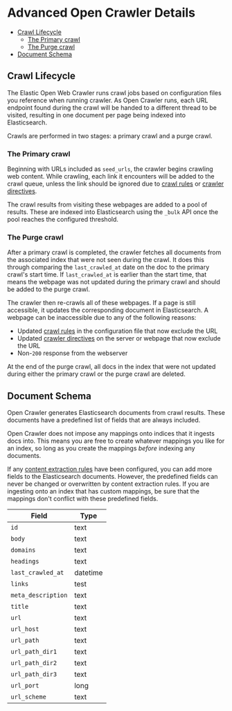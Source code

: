 # Advanced Open Crawler Details

- [Crawl Lifecycle](#crawl-lifecycle)
  - [The Primary crawl](#the-primary-crawl)
  - [The Purge crawl](#the-purge-crawl)
- [Document Schema](#document-schema)

## Crawl Lifecycle

The Elastic Open Web Crawler runs crawl jobs based on configuration files you reference when running crawler.
As Open Crawler runs, each URL endpoint found during the crawl will be handed to a different thread to be visited, resulting in one document per page being indexed into Elasticsearch.

Crawls are performed in two stages: a primary crawl and a purge crawl.

### The Primary crawl

Beginning with URLs included as `seed_urls`, the crawler begins crawling web content.
While crawling, each link it encounters will be added to the crawl queue, unless the link should be ignored due to [crawl rules](./docs/features/CRAWL_RULES.md) or [crawler directives](./docs/features/CRAWLER_DIRECTIVES.md).

The crawl results from visiting these webpages are added to a pool of results.
These are indexed into Elasticsearch using the `_bulk` API once the pool reaches the configured threshold.

### The Purge crawl

After a primary crawl is completed, the crawler fetches all documents from the associated index that were not seen during the crawl.
It does this through comparing the `last_crawled_at` date on the doc to the primary crawl's start time.
If `last_crawled_at` is earlier than the start time, that means the webpage was not updated during the primary crawl and should be added to the purge crawl.

The crawler then re-crawls all of these webpages.
If a page is still accessible, it updates the corresponding document in Elasticsearch.
A webpage can be inaccessible due to any of the following reasons:

- Updated [crawl rules](./docs/features/CRAWL_RULES.md) in the configuration file that now exclude the URL
- Updated [crawler directives](./docs/features/CRAWLER_DIRECTIVES.md) on the server or webpage that now exclude the URL
- Non-`200` response from the webserver

At the end of the purge crawl, all docs in the index that were not updated during either the primary crawl or the purge crawl are deleted.

## Document Schema

Open Crawler generates Elasticsearch documents from crawl results.
These documents have a predefined list of fields that are always included.

Open Crawler does not impose any mappings onto indices that it ingests docs into.
This means you are free to create whatever mappings you like for an index, so long as you create the mappings _before_ indexing any documents.

If any [content extraction rules](./features/EXTRACTION_RULES.md) have been configured, you can add more fields to the Elasticsearch documents.
However, the predefined fields can never be changed or overwritten by content extraction rules.
If you are ingesting onto an index that has custom mappings, be sure that the mappings don't conflict with these predefined fields.

| Field              | Type     |
|--------------------|----------|
| `id`               | text     |
| `body`             | text     |
| `domains`          | text     |
| `headings`         | text     |
| `last_crawled_at`  | datetime |
| `links`            | test     |
| `meta_description` | text     |
| `title`            | text     |
| `url`              | text     |
| `url_host`         | text     |
| `url_path`         | text     |
| `url_path_dir1`    | text     |
| `url_path_dir2`    | text     |
| `url_path_dir3`    | text     |
| `url_port`         | long     |
| `url_scheme`       | text     |
